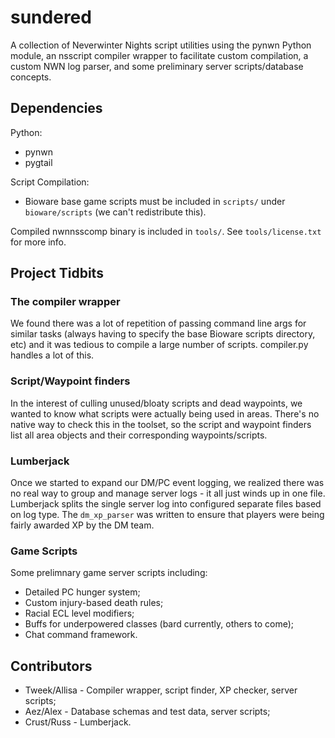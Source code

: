 # sundered

A collection of Neverwinter Nights script utilities using the pynwn Python module, an nsscript compiler wrapper to facilitate custom compilation, a custom NWN log parser, and some preliminary server scripts/database concepts.

## Dependencies

Python:
 * pynwn
 * pygtail

Script Compilation:
 * Bioware base game scripts must be included in `scripts/` under `bioware/scripts` (we can't redistribute this).

Compiled nwnnsscomp binary is included in `tools/`. See `tools/license.txt` for more info.

## Project Tidbits

### The compiler wrapper

We found there was a lot of repetition of passing command line args for similar tasks (always having to specify the base Bioware scripts directory, etc) and it was tedious to compile a large number of scripts. compiler.py handles a lot of this.

### Script/Waypoint finders

In the interest of culling unused/bloaty scripts and dead waypoints, we wanted to know what scripts were actually being used in areas. There's no native way to check this in the toolset, so the script and waypoint finders list all area objects and their corresponding waypoints/scripts.

### Lumberjack

Once we started to expand our DM/PC event logging, we realized there was no real way to group and manage server logs - it all just winds up in one file. Lumberjack splits the single server log into configured separate files based on log type. The `dm_xp_parser` was written to ensure that players were being fairly awarded XP by the DM team.

### Game Scripts

Some prelimnary game server scripts including:
* Detailed PC hunger system;
* Custom injury-based death rules;
* Racial ECL level modifiers;
* Buffs for underpowered classes (bard currently, others to come);
* Chat command framework.

## Contributors

 * Tweek/Allisa - Compiler wrapper, script finder, XP checker, server scripts;
 * Aez/Alex - Database schemas and test data, server scripts;
 * Crust/Russ - Lumberjack.